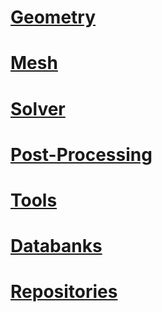 # [Geometry](/docs/geometry.md)
# [Mesh](/docs/mesh.md)
# [Solver](/docs/solver.md)
# [Post-Processing](/docs/post-processing.md)
# [Tools](/docs/tools.md)
# [Databanks](/docs/databanks.md)
# [Repositories](/docs/repositories.md)

